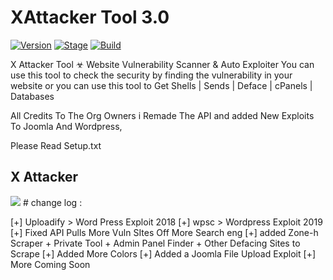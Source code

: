 <h1>XAttacker Tool 3.0</h1>
<p><a href="https://github.com/Moham3dRiahi/XAttacker"><img src="https://img.shields.io/badge/XAttacker-3.0-brightgreen.svg" alt="Version" data-canonical-src="https://img.shields.io/badge/XAttacker-3.0-brightgreen.svg?maxAge=259200" style="max-width:100%;"></a>
<a href="https://github.com/Moham3dRiahi/XAttacker"><img src="https://img.shields.io/badge/Release-Stable-orange.svg" alt="Stage" data-canonical-src="https://img.shields.io/badge/Release-Stable-orange.svg" style="max-width:100%;"></a>
<a href="https://github.com/Moham3dRiahi/XAttacker"><img src="https://img.shields.io/badge/Supported%20OS-Linux%2FWindows-brightgreengreen.svg" alt="Build" data-canonical-src="https://img.shields.io/badge/Supported%20OS-Linux%2FWindows-brightgreengreen.svg" style="max-width:100%;"></a></p>
X Attacker Tool ☣ Website Vulnerability Scanner & Auto Exploiter
You can use this tool to check the security by finding the vulnerability in your website or you can use this tool to Get Shells | Sends | Deface | cPanels | Databases

All Credits To The Org Owners i Remade The API and added New Exploits To Joomla And Wordpress,


Please Read Setup.txt


<h2>X Attacker</h2>
<img src="https://imgur.com/Z2chTFn.jpg" data-canonical-src="https://imgur.com/Z2chTFn.jpg" style="max-width:100%;">
# change log : 

[+] Uploadify > Word Press Exploit 2018 [+] wpsc > Wordpress Exploit 2019 [+] Fixed API Pulls More Vuln SItes Off More Search eng [+] added Zone-h Scraper + Private Tool + Admin Panel Finder + Other Defacing Sites to Scrape [+] Added More Colors [+] Added a Joomla File Upload Exploit [+] More Coming Soon 
